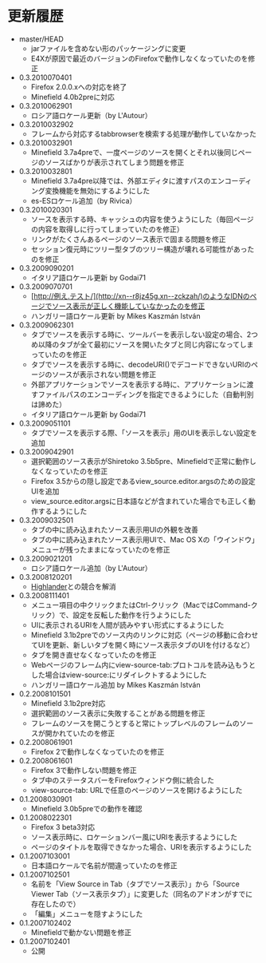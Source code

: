 # 更新履歴

 - master/HEAD
   * jarファイルを含めない形のパッケージングに変更
   * E4Xが原因で最近のバージョンのFirefoxで動作しなくなっていたのを修正
 - 0.3.2010070401
   * Firefox 2.0.0.xへの対応を終了
   * Minefield 4.0b2preに対応
 - 0.3.2010062901
   * ロシア語ロケール更新（by L'Autour）
 - 0.3.2010032902
   * フレームから対応するtabbrowserを検索する処理が動作していなかった
 - 0.3.2010032901
   * Minefield 3.7a4preで、一度ページのソースを開くとそれ以後同じページのソースばかりが表示されてしまう問題を修正
 - 0.3.2010032801
   * Minefield 3.7a4pre以降では、外部エディタに渡すパスのエンコーディング変換機能を無効にするようにした
   * es-ESロケール追加（by Rivica）
 - 0.3.2010020301
   * ソースを表示する時、キャッシュの内容を使うようにした（毎回ページの内容を取得しに行ってしまっていたのを修正）
   * リンクがたくさんあるページのソース表示で固まる問題を修正
   * セッション復元時にツリー型タブのツリー構造が壊れる可能性があったのを修正
 - 0.3.2009090201
   * イタリア語ロケール更新 by Godai71
 - 0.3.2009070701
   * [http://例え.テスト/](http://xn--r8jz45g.xn--zckzah/)のようなIDNのページでソース表示が正しく機能していなかったのを修正
   * ハンガリー語ロケール更新 by Mikes Kaszmán István
 - 0.3.2009062301
   * タブでソースを表示する時に、ツールバーを表示しない設定の場合、2つめ以降のタブが全て最初にソースを開いたタブと同じ内容になってしまっていたのを修正
   * タブでソースを表示する時に、decodeURI()でデコードできないURIのページのソースが表示されない問題を修正
   * 外部アプリケーションでソースを表示する時に、アプリケーションに渡すファイルパスのエンコーディングを指定できるようにした（自動判別は諦めた）
   * イタリア語ロケール更新 by Godai71
 - 0.3.2009051101
   * タブでソースを表示する際、「ソースを表示」用のUIを表示しない設定を追加
 - 0.3.2009042901
   * 選択範囲のソース表示がShiretoko 3.5b5pre、Minefieldで正常に動作しなくなっていたのを修正
   * Firefox 3.5からの隠し設定であるview_source.editor.argsのための設定UIを追加
   * view_source.editor.argsに日本語などが含まれていた場合でも正しく動作するようにした
 - 0.3.2009032501
   * タブの中に読み込まれたソース表示用UIの外観を改善
   * タブの中に読み込まれたソース表示用UIで、Mac OS Xの「ウインドウ」メニューが残ったままになっていたのを修正
 - 0.3.2009021201
   * ロシア語ロケール追加（by L'Autour）
 - 0.3.2008120201
   * [Highlander](https://addons.mozilla.org/firefox/addon/4086)との競合を解消
 - 0.3.2008111401
   * メニュー項目の中クリックまたはCtrl-クリック（MacではCommand-クリック）で、設定を反転した動作を行うようにした
   * UIに表示されるURIを人間が読みやすい形式にするようにした
   * Minefield 3.1b2preでのソース内のリンクに対応（ページの移動に合わせてUIを更新、新しいタブを開く時にソース表示タブのUIを付けるなど）
   * タブを開き直せなくなっていたのを修正
   * Webページのフレーム内にview-source-tab:プロトコルを読み込もうとした場合はview-source:にリダイレクトするようにした
   * ハンガリー語ロケール追加 by Mikes Kaszmán István
 - 0.2.2008101501
   * Minefield 3.1b2pre対応
   * 選択範囲のソース表示に失敗することがある問題を修正
   * フレームのソースを開こうとすると常にトップレベルのフレームのソースが開かれていたのを修正
 - 0.2.2008061901
   * Firefox 2で動作しなくなっていたのを修正
 - 0.2.2008061601
   * Firefox 3で動作しない問題を修正
   * タブ中のステータスバーをFirefoxウィンドウ側に統合した
   * view-source-tab: URLで任意のページのソースを開けるようにした
 - 0.1.2008030901
   * Minefield 3.0b5preでの動作を確認
 - 0.1.2008022301
   * Firefox 3 beta3対応
   * ソース表示時に、ロケーションバー風にURIを表示するようにした
   * ページのタイトルを取得できなかった場合、URIを表示するようにした
 - 0.1.2007103001
   * 日本語ロケールで名前が間違っていたのを修正
 - 0.1.2007102501
   * 名前を「View Source in Tab（タブでソース表示）」から「Source Viewer Tab（ソース表示タブ）」に変更した（同名のアドオンがすでに存在したので）
   * 「編集」メニューを隠すようにした
 - 0.1.2007102402
   * Minefieldで動かない問題を修正
 - 0.1.2007102401
   * 公開
